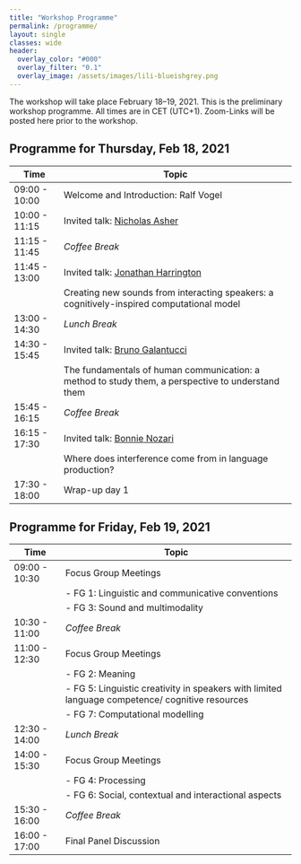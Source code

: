 ```yaml
---
title: "Workshop Programme"
permalink: /programme/
layout: single
classes: wide
header:
  overlay_color: "#000"
  overlay_filter: "0.1"
  overlay_image: /assets/images/lili-blueishgrey.png
---
```


The workshop will take place February 18–19, 2021. This is the preliminary workshop programme. All times are in CET (UTC+1). Zoom-Links will be posted here prior to the workshop.


## Programme for Thursday, Feb 18, 2021

| Time          | Topic                                |
| ------------- | ------------------------------------ |
| 09:00 - 10:00 | Welcome and Introduction: Ralf Vogel |
| 10:00 - 11:15 | Invited talk: [Nicholas Asher](https://www.irit.fr/~Nicholas.Asher/)          |
| 11:15 - 11:45 | _Coffee Break_                       |
| 11:45 - 13:00 | Invited talk: [Jonathan Harrington](https://www.phonetik.uni-muenchen.de/personen/professoren/harrington_jonathan/index.html) |
|               | Creating new sounds from interacting speakers: a cognitively-inspired computational model |
| 13:00 - 14:30 | _Lunch Break_                        |
| 14:30 - 15:45 | Invited talk: [Bruno Galantucci](https://sites.google.com/site/brunogalantucci/home)       |
|               | The fundamentals of human communication: a method to study them, a perspective to understand them |
| 15:45 - 16:15 | _Coffee Break_                       |
| 16:15 - 17:30 | Invited talk:  [Bonnie Nozari](https://www.cmu.edu/dietrich/psychology/people/core-training-faculty/n-bonnie-nozari.html)          |
|               | Where does interference come from in language production? |
| 17:30 - 18:00 | Wrap-up day 1                        |



## Programme for Friday, Feb 19, 2021

| Time          | Topic                                |
| ------------- | ------------------------------------ |
| 09:00 - 10:30 | Focus Group Meetings                 |
|               | - FG 1: Linguistic and communicative conventions |
|               | - FG 3: Sound and multimodality      |
| 10:30 - 11:00 | _Coffee Break_                       |
| 11:00 - 12:30 | Focus Group Meetings                 |
|               | - FG 2: Meaning                      |
|               | - FG 5: Linguistic creativity in speakers with limited language competence/ cognitive resources |
|               | - FG 7: Computational modelling      |
| 12:30 - 14:00 | _Lunch Break_                        |
| 14:00 - 15:30 | Focus Group Meetings                 |
|               | - FG 4: Processing                   |
|               | - FG 6: Social, contextual and interactional aspects |
| 15:30 - 16:00 | _Coffee Break_                       |
| 16:00 - 17:00 | Final Panel Discussion               |

